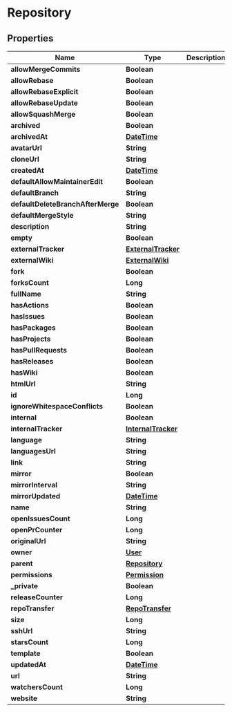 
# Repository

## Properties
Name | Type | Description | Notes
------------ | ------------- | ------------- | -------------
**allowMergeCommits** | **Boolean** |  |  [optional]
**allowRebase** | **Boolean** |  |  [optional]
**allowRebaseExplicit** | **Boolean** |  |  [optional]
**allowRebaseUpdate** | **Boolean** |  |  [optional]
**allowSquashMerge** | **Boolean** |  |  [optional]
**archived** | **Boolean** |  |  [optional]
**archivedAt** | [**DateTime**](DateTime.md) |  |  [optional]
**avatarUrl** | **String** |  |  [optional]
**cloneUrl** | **String** |  |  [optional]
**createdAt** | [**DateTime**](DateTime.md) |  |  [optional]
**defaultAllowMaintainerEdit** | **Boolean** |  |  [optional]
**defaultBranch** | **String** |  |  [optional]
**defaultDeleteBranchAfterMerge** | **Boolean** |  |  [optional]
**defaultMergeStyle** | **String** |  |  [optional]
**description** | **String** |  |  [optional]
**empty** | **Boolean** |  |  [optional]
**externalTracker** | [**ExternalTracker**](ExternalTracker.md) |  |  [optional]
**externalWiki** | [**ExternalWiki**](ExternalWiki.md) |  |  [optional]
**fork** | **Boolean** |  |  [optional]
**forksCount** | **Long** |  |  [optional]
**fullName** | **String** |  |  [optional]
**hasActions** | **Boolean** |  |  [optional]
**hasIssues** | **Boolean** |  |  [optional]
**hasPackages** | **Boolean** |  |  [optional]
**hasProjects** | **Boolean** |  |  [optional]
**hasPullRequests** | **Boolean** |  |  [optional]
**hasReleases** | **Boolean** |  |  [optional]
**hasWiki** | **Boolean** |  |  [optional]
**htmlUrl** | **String** |  |  [optional]
**id** | **Long** |  |  [optional]
**ignoreWhitespaceConflicts** | **Boolean** |  |  [optional]
**internal** | **Boolean** |  |  [optional]
**internalTracker** | [**InternalTracker**](InternalTracker.md) |  |  [optional]
**language** | **String** |  |  [optional]
**languagesUrl** | **String** |  |  [optional]
**link** | **String** |  |  [optional]
**mirror** | **Boolean** |  |  [optional]
**mirrorInterval** | **String** |  |  [optional]
**mirrorUpdated** | [**DateTime**](DateTime.md) |  |  [optional]
**name** | **String** |  |  [optional]
**openIssuesCount** | **Long** |  |  [optional]
**openPrCounter** | **Long** |  |  [optional]
**originalUrl** | **String** |  |  [optional]
**owner** | [**User**](User.md) |  |  [optional]
**parent** | [**Repository**](Repository.md) |  |  [optional]
**permissions** | [**Permission**](Permission.md) |  |  [optional]
**_private** | **Boolean** |  |  [optional]
**releaseCounter** | **Long** |  |  [optional]
**repoTransfer** | [**RepoTransfer**](RepoTransfer.md) |  |  [optional]
**size** | **Long** |  |  [optional]
**sshUrl** | **String** |  |  [optional]
**starsCount** | **Long** |  |  [optional]
**template** | **Boolean** |  |  [optional]
**updatedAt** | [**DateTime**](DateTime.md) |  |  [optional]
**url** | **String** |  |  [optional]
**watchersCount** | **Long** |  |  [optional]
**website** | **String** |  |  [optional]



